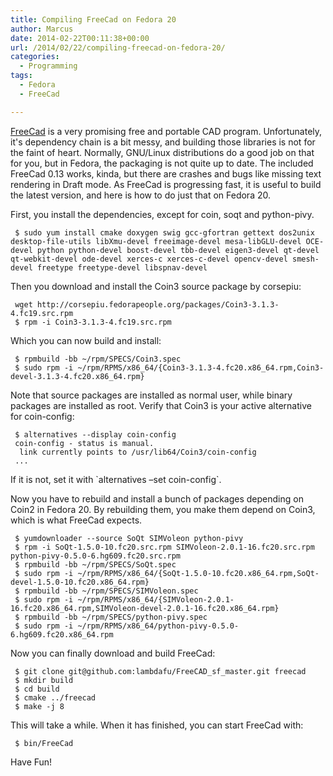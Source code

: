 ```yaml
---
title: Compiling FreeCad on Fedora 20
author: Marcus
date: 2014-02-22T00:11:38+00:00
url: /2014/02/22/compiling-freecad-on-fedora-20/
categories:
  - Programming
tags:
  - Fedora
  - FreeCad

---
```

[FreeCad][1] is a very promising free and portable CAD program. Unfortunately, it's dependency chain is a bit messy, and building those libraries is not for the faint of heart. Normally, GNU/Linux distributions do a good job on that for you, but in Fedora, the packaging is not quite up to date. The included FreeCad 0.13 works, kinda, but there are crashes and bugs like missing text rendering in Draft mode. As FreeCad is progressing fast, it is useful to build the latest version, and here is how to do just that on Fedora 20.

First, you install the dependencies, except for coin, soqt and python-pivy.

```
 $ sudo yum install cmake doxygen swig gcc-gfortran gettext dos2unix desktop-file-utils libXmu-devel freeimage-devel mesa-libGLU-devel OCE-devel python python-devel boost-devel tbb-devel eigen3-devel qt-devel qt-webkit-devel ode-devel xerces-c xerces-c-devel opencv-devel smesh-devel freetype freetype-devel libspnav-devel
```

Then you download and install the Coin3 source package by corsepiu:

```
 wget http://corsepiu.fedorapeople.org/packages/Coin3-3.1.3-4.fc19.src.rpm
 $ rpm -i Coin3-3.1.3-4.fc19.src.rpm
```

Which you can now build and install:

```
 $ rpmbuild -bb ~/rpm/SPECS/Coin3.spec
 $ sudo rpm -i ~/rpm/RPMS/x86_64/{Coin3-3.1.3-4.fc20.x86_64.rpm,Coin3-devel-3.1.3-4.fc20.x86_64.rpm}
```

Note that source packages are installed as normal user, while binary packages are installed as root. Verify that Coin3 is your active alternative for coin-config:

```
 $ alternatives --display coin-config
 coin-config - status is manual.
  link currently points to /usr/lib64/Coin3/coin-config
 ...
```

If it is not, set it with \`alternatives &#8211;set coin-config\`.

Now you have to rebuild and install a bunch of packages depending on Coin2 in Fedora 20. By rebuilding them, you make them depend on Coin3, which is what FreeCad expects.

```
 $ yumdownloader --source SoQt SIMVoleon python-pivy
 $ rpm -i SoQt-1.5.0-10.fc20.src.rpm SIMVoleon-2.0.1-16.fc20.src.rpm python-pivy-0.5.0-6.hg609.fc20.src.rpm
 $ rpmbuild -bb ~/rpm/SPECS/SoQt.spec
 $ sudo rpm -i ~/rpm/RPMS/x86_64/{SoQt-1.5.0-10.fc20.x86_64.rpm,SoQt-devel-1.5.0-10.fc20.x86_64.rpm}
 $ rpmbuild -bb ~/rpm/SPECS/SIMVoleon.spec
 $ sudo rpm -i ~/rpm/RPMS/x86_64/{SIMVoleon-2.0.1-16.fc20.x86_64.rpm,SIMVoleon-devel-2.0.1-16.fc20.x86_64.rpm}
 $ rpmbuild -bb ~/rpm/SPECS/python-pivy.spec
 $ sudo rpm -i ~/rpm/RPMS/x86_64/python-pivy-0.5.0-6.hg609.fc20.x86_64.rpm
```

Now you can finally download and build FreeCad:

```
 $ git clone git@github.com:lambdafu/FreeCAD_sf_master.git freecad
 $ mkdir build
 $ cd build
 $ cmake ../freecad
 $ make -j 8
```

This will take a while. When it has finished, you can start FreeCad with:

```
 $ bin/FreeCad
```

Have Fun!

 [1]: http://www.freecadweb.org/